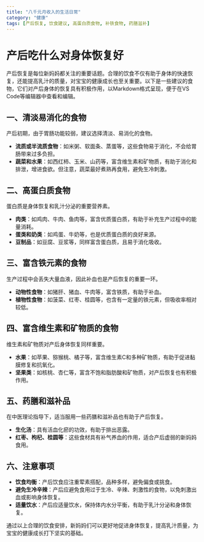 ```yaml
---
title: "八千元月收入的生活日常"
category: "健康"
tags: [产后恢复, 饮食建议, 高蛋白质食物, 补铁食物, 药膳滋补]
---
```

# 产后吃什么对身体恢复好

产后恢复是每位新妈妈都关注的重要话题。合理的饮食不仅有助于身体的快速恢复，还能提高乳汁的质量，对宝宝的健康成长也至关重要。以下是一些建议的食物，它们对产后身体的恢复具有积极作用，以Markdown格式呈现，便于在VS Code等编辑器中查看和编辑。

## 一、清淡易消化的食物

产后初期，由于胃肠功能较弱，建议选择清淡、易消化的食物。

- **流质或半流质食物**：如米粥、软面条、蒸蛋等，这些食物易于消化，不会给胃肠带来过多负担。
- **蔬菜和水果**：如西红柿、玉米、山药等，富含维生素和矿物质，有助于消化和排泄，增进食欲。但注意，蔬菜最好煮熟再食用，避免生冷刺激。

## 二、高蛋白质食物

蛋白质是身体恢复和乳汁分泌的重要营养素。

- **肉类**：如鸡肉、牛肉、鱼肉等，富含优质蛋白质，有助于补充生产过程中的能量消耗。
- **蛋类和奶类**：如鸡蛋、牛奶等，也是优质蛋白质的良好来源。
- **豆制品**：如豆腐、豆浆等，同样富含蛋白质，且易于消化吸收。

## 三、富含铁元素的食物

生产过程中会丢失大量血液，因此补血也是产后恢复的重要一环。

- **动物性食物**：如猪肝、猪血、牛肉等，富含铁质，有助于补血。
- **植物性食物**：如菠菜、红枣、桂圆等，也含有一定量的铁元素，但吸收率相对较低。

## 四、富含维生素和矿物质的食物

维生素和矿物质对产后身体恢复同样重要。

- **水果**：如苹果、猕猴桃、橘子等，富含维生素C和多种矿物质，有助于促进黏膜修复和抗氧化。
- **坚果类**：如核桃、杏仁等，富含不饱和脂肪酸和矿物质，对产后恢复也有积极作用。

## 五、药膳和滋补品

在中医理论指导下，适当服用一些药膳和滋补品也有助于产后恢复。

- **生化汤**：具有活血化瘀的功效，有助于排出恶露。
- **红枣、枸杞、桂圆等**：这些食材具有补气养血的作用，适合产后虚弱的新妈妈食用。

## 六、注意事项

- **饮食均衡**：产后饮食应注重荤素搭配，品种多样，避免偏食或挑食。
- **避免生冷辛辣**：产后应避免食用过于生冷、辛辣、刺激性的食物，以免刺激出血或影响身体恢复。
- **适量饮水**：产后应适量饮水，保持体内水分平衡，有助于乳汁分泌和身体恢复。

通过以上合理的饮食安排，新妈妈们可以更好地促进身体恢复，提高乳汁质量，为宝宝的健康成长打下坚实的基础。  
